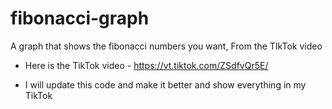 # fibonacci-graph
A graph that shows the fibonacci numbers you want, From the TIkTok video

- Here is the TikTok video - https://vt.tiktok.com/ZSdfvQr5E/

- I will update this code and make it better and show everything in my TikTok
